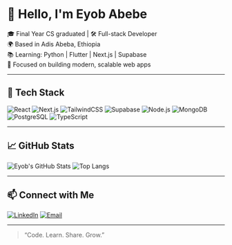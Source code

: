 # 👋 Hello, I'm Eyob Abebe

🎓 Final Year CS graduated | 🛠️ Full-stack Developer  
🌍 Based in Adis Abeba, Ethiopia  
📚 Learning: Python | Flutter | Next.js | Supabase  
🎯 Focused on building modern, scalable web apps

---

## 🧰 Tech Stack
![React](https://img.shields.io/badge/-React-61DAFB?style=flat&logo=react&logoColor=white)
![Next.js](https://img.shields.io/badge/-Next.js-000000?style=flat&logo=next.js)
![TailwindCSS](https://img.shields.io/badge/-TailwindCSS-38B2AC?style=flat&logo=tailwind-css&logoColor=white)
![Supabase](https://img.shields.io/badge/-Supabase-3FCF8E?style=flat&logo=supabase)
![Node.js](https://img.shields.io/badge/-Node.js-339933?style=flat&logo=node.js&logoColor=white)
![MongoDB](https://img.shields.io/badge/-MongoDB-47A248?style=flat&logo=mongodb)
![PostgreSQL](https://img.shields.io/badge/-PostgreSQL-336791?style=flat&logo=postgresql&logoColor=white)
![TypeScript](https://img.shields.io/badge/-TypeScript-3178C6?style=flat&logo=typescript&logoColor=white)

---

## 📈 GitHub Stats
![Eyob's GitHub Stats](https://github-readme-stats.vercel.app/api?username=eyobabebe&show_icons=true&theme=radical)
![Top Langs](https://github-readme-stats.vercel.app/api/top-langs/?username=eyobabebe&layout=compact&theme=radical)

---

## 📫 Connect with Me
[![LinkedIn](https://img.shields.io/badge/-LinkedIn-blue?style=flat&logo=linkedin)](https://www.linkedin.com/in/YOUR_LINK)
[![Email](https://img.shields.io/badge/-Email-red?style=flat&logo=gmail&logoColor=white)](mailto:youremail@gmail.com)

---

> “Code. Learn. Share. Grow.”

